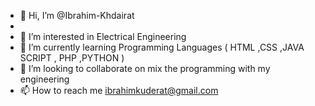 - 👋 Hi, I’m @Ibrahim-Khdairat
 -
- 👀 I’m interested in Electrical Engineering
- 🌱 I’m currently learning Programming Languages ( HTML ,CSS ,JAVA SCRIPT , PHP ,PYTHON )
- 💞️ I’m looking to collaborate on mix the programming with my engineering
- 📫 How to reach me ibrahimkuderat@gmail.com

<!---
Ibrahim-Khdairat/Ibrahim-Khdairat is a ✨ special ✨ repository because its `README.md` (this file) appears on your GitHub profile.
You can click the Preview link to take a look at your changes.
--->
